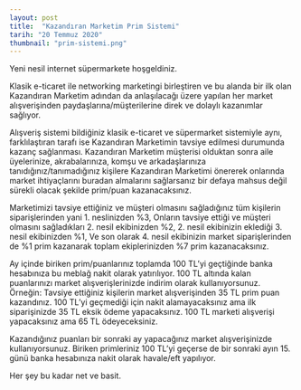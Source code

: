 ```yaml
---
layout: post
title:  "Kazandıran Marketim Prim Sistemi"
tarih: "20 Temmuz 2020"
thumbnail: "prim-sistemi.png"
---
```


Yeni nesil internet süpermarkete hoşgeldiniz.

Klasik e-ticaret ile networking marketingi birleştiren ve bu alanda bir ilk olan Kazandıran Marketim adından da anlaşılacağı üzere yapılan her market alışverişinden paydaşlarına/müşterilerine direk ve dolaylı kazanımlar sağlıyor.  

Alışveriş sistemi bildiğiniz klasik e-ticaret ve süpermarket sistemiyle aynı, farklılaştıran tarafı ise Kazandıran Marketimin tavsiye edilmesi durumunda kazanç sağlanması. Kazandıran Marketim müşterisi olduktan sonra aile üyelerinize, akrabalarınıza, komşu ve arkadaşlarınıza tanıdığınız/tanımadığınız kişilere Kazandıran Marketimi önererek onlarında market ihtiyaçlarını buradan almalarını sağlarsanız bir defaya mahsus değil sürekli olacak şekilde prim/puan kazanacaksınız.

Marketimizi tavsiye ettiğiniz ve müşteri olmasını sağladığınız tüm kişilerin siparişlerinden yani 1. neslinizden %3, Onların tavsiye ettiği ve müşteri olmasını sağladıkları 2. nesil ekibinizden %2, 2. nesil ekibinizin eklediği 3. nesil ekibinizden %1, Ve son olarak 4. nesil ekibinizin market siparişlerinden de %1 prim kazanarak toplam ekiplerinizden %7 prim kazanacaksınız.  

Ay içinde biriken prim/puanlarınız toplamda 100 TL’yi geçtiğinde banka hesabınıza bu meblağ nakit olarak yatırılıyor. 100 TL altında kalan puanlarınızı market alışverişlerinizde indirim olarak kullanıyorsunuz.  Örneğin: Tavsiye ettiğiniz kişilerin market alışverişinden 35 TL prim puan kazandınız. 100 TL’yi geçmediği için nakit alamayacaksınız ama ilk siparişinizde 35 TL eksik ödeme yapacaksınız. 100 TL marketi alışverişi yapacaksınız ama 65 TL ödeyeceksiniz.  

Kazandığınız puanları bir sonraki ay yapacağınız market alışverişinizde kullanıyorsunuz. Biriken primleriniz 100 TL’yi geçerse de bir sonraki ayın 15. günü banka hesabınıza nakit olarak havale/eft yapılıyor.  

Her şey bu kadar net ve basit.